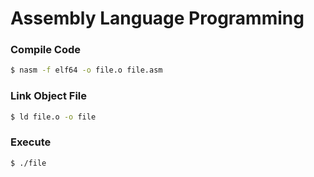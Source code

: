 # Assembly Language Programming

### Compile Code
```sh
$ nasm -f elf64 -o file.o file.asm
```

### Link Object File
```bash
$ ld file.o -o file
```

### Execute
```sh
$ ./file
```
